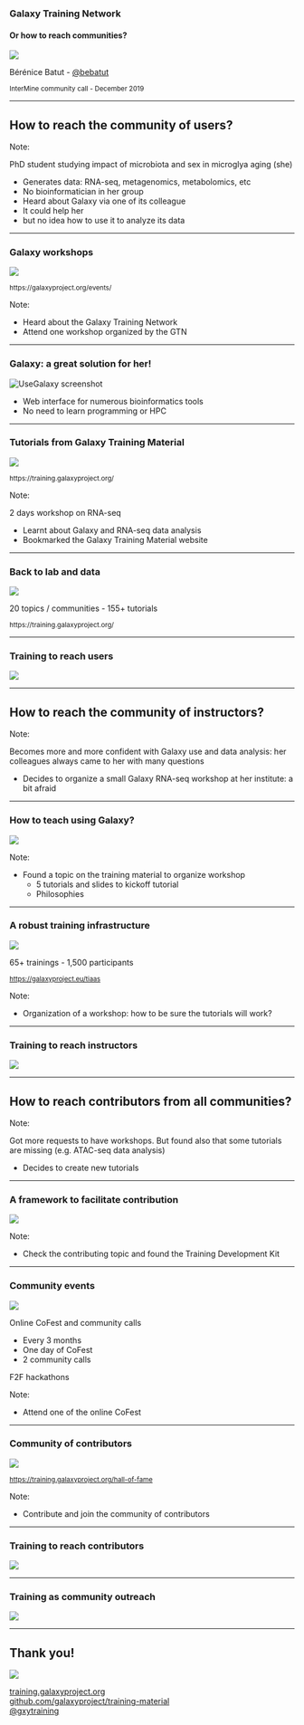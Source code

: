 ### Galaxy Training Network
#### Or how to reach communities?

![](images/cover_art.png) <!-- .element width="60%" -->

Bérénice Batut - [@bebatut](https://twitter.com/bebatut)

<small>
InterMine community call - December 2019
</small>

---
<!-- .slide: data-background="images/student.jpg" data-state="dim-background" -->

## How to reach the community of users?

Note:

PhD student studying impact of microbiota and sex in microglya aging (she)

- Generates data: RNA-seq, metagenomics, metabolomics, etc
- No bioinformatician in her group
- Heard about Galaxy via one of its colleague
- It could help her
- but no idea how to use it to analyze its data

----
### Galaxy workshops

![](images/hub_events.png) <!-- .element width="60%" -->

<small>
https://galaxyproject.org/events/
</small>

Note:

- Heard about the Galaxy Training Network
- Attend one workshop organized by the GTN

----
### Galaxy: a great solution for her!

![UseGalaxy screenshot](images/usegalaxy.png) <!-- .element width="60%" -->

- Web interface for numerous bioinformatics tools
- No need to learn programming or HPC

----
### Tutorials from Galaxy Training Material

![](images/tutorials.svg) <!-- .element width="85%" -->

<small>
https://training.galaxyproject.org/
</small>

Note:

2 days workshop on RNA-seq
- Learnt about Galaxy and RNA-seq data analysis
- Bookmarked the Galaxy Training Material website

----
### Back to lab and data

![](images/training_landing_page.png) <!-- .element width="50%" -->

20 topics / communities - 155+ tutorials

<small>
https://training.galaxyproject.org/
</small>

----
### Training to reach users

![](images/user_reach.png) <!-- .element width="90%" -->

---
<!-- .slide: data-background="images/learner_to_teacher.jpg" data-state="dim-background" -->

## How to reach the community of instructors?

Note:

Becomes more and more confident with Galaxy use and data analysis: her colleagues always came to her with many questions

- Decides to organize a small Galaxy RNA-seq workshop at her institute: a bit afraid

----
### How to teach using Galaxy?

![](images/teaching.svg) <!-- .element width="85%" -->

Note:

- Found a topic on the training material to organize workshop
    - 5 tutorials and slides to kickoff tutorial
    - Philosophies

----
### A robust training infrastructure

![](images/tiaas.png) <!-- .element width="70%" -->

65+ trainings - 1,500 participants

<small>https://galaxyproject.eu/tiaas</small>

Note:

- Organization of a workshop: how to be sure the tutorials will work?  

----
### Training to reach instructors

![](images/instructor_reach.png) <!-- .element width="90%" -->

---
<!-- .slide: data-background="images/contributing.jpg" data-state="dim-background" -->

## How to reach contributors from all communities?

Note:

Got more requests to have workshops. But found also that some tutorials are missing (e.g. ATAC-seq data analysis)

- Decides to create new tutorials

----
### A framework to facilitate contribution

![](images/tdk.png) <!-- .element width="100%" -->

Note:

- Check the contributing topic and found the Training Development Kit

----
### Community events

![](images/cofests.png) <!-- .element width="60%" -->

Online CoFest and community calls

- Every 3 months
- One day of CoFest
- 2 community calls

F2F hackathons

Note:

- Attend one of the online CoFest

----
### Community of contributors

![](images/hall_of_fame.png) <!-- .element width="80%" -->

<small>https://training.galaxyproject.org/hall-of-fame</small>

Note:

- Contribute and join the community of contributors

----
### Training to reach contributors

![](images/contributor_reach.png) <!-- .element width="90%" -->

---

### Training as community outreach

![](images/summary.png) <!-- .element width="100%" -->

---
## Thank you!

![](images/summary.png) <!-- .element width="60%" -->

<i class="fab fa-github"></i> [training.galaxyproject.org](https://training.galaxyproject.org) <br>
<i class="fab fa-github"></i> [github.com/galaxyproject/training-material](http://github.com/galaxyproject/training-material) <br>
<i class="fab fa-twitter"></i> [@gxytraining](https://twitter.com/gxytraining/)